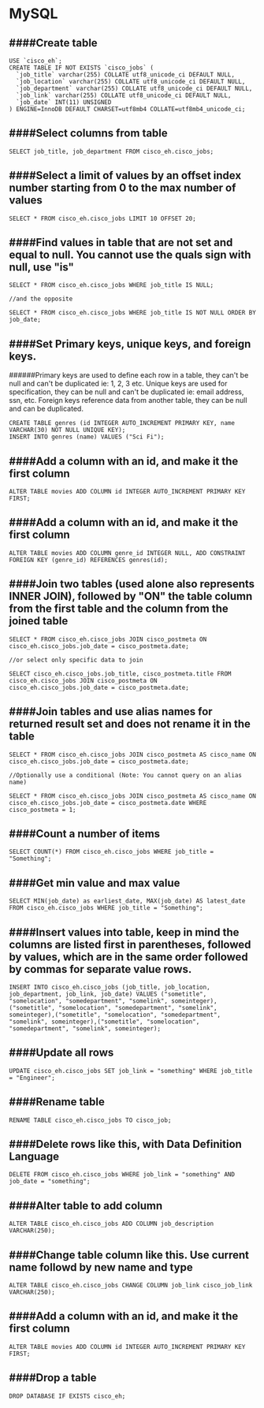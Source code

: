 # MySQL

####Create table
---
    USE `cisco_eh`;
    CREATE TABLE IF NOT EXISTS `cisco_jobs` (
      `job_title` varchar(255) COLLATE utf8_unicode_ci DEFAULT NULL,
      `job_location` varchar(255) COLLATE utf8_unicode_ci DEFAULT NULL,
      `job_department` varchar(255) COLLATE utf8_unicode_ci DEFAULT NULL,
      `job_link` varchar(255) COLLATE utf8_unicode_ci DEFAULT NULL,
      `job_date` INT(11) UNSIGNED
    ) ENGINE=InnoDB DEFAULT CHARSET=utf8mb4 COLLATE=utf8mb4_unicode_ci;

####Select columns from table
---
    SELECT job_title, job_department FROM cisco_eh.cisco_jobs;

####Select a limit of values by an offset index number starting from 0 to the max number of values
---
    SELECT * FROM cisco_eh.cisco_jobs LIMIT 10 OFFSET 20;
    
####Find values in table that are not set and equal to null. You cannot use the quals sign with null, use "is"
---
    SELECT * FROM cisco_eh.cisco_jobs WHERE job_title IS NULL;
    
    //and the opposite
    
    SELECT * FROM cisco_eh.cisco_jobs WHERE job_title IS NOT NULL ORDER BY job_date;
    
####Set Primary keys, unique keys, and foreign keys. 
---
######Primary keys are used to define each row in a table, they can't be null and can't be duplicated ie: 1, 2, 3 etc. Unique keys are used for specification, they can be null and can't be duplicated ie: email address, ssn, etc. Foreign keys reference data from another table, they can be null and can be duplicated.

    CREATE TABLE genres (id INTEGER AUTO_INCREMENT PRIMARY KEY, name VARCHAR(30) NOT NULL UNIQUE KEY);
    INSERT INTO genres (name) VALUES ("Sci Fi");
    
####Add a column with an id, and make it the first column
---
    ALTER TABLE movies ADD COLUMN id INTEGER AUTO_INCREMENT PRIMARY KEY FIRST;
####Add a column with an id, and make it the first column
---
    ALTER TABLE movies ADD COLUMN genre_id INTEGER NULL, ADD CONSTRAINT FOREIGN KEY (genre_id) REFERENCES genres(id);
    
####Join two tables (used alone also represents INNER JOIN), followed by "ON" the table column from the first table and the column from the joined table
---
    SELECT * FROM cisco_eh.cisco_jobs JOIN cisco_postmeta ON cisco_eh.cisco_jobs.job_date = cisco_postmeta.date;
    
    //or select only specific data to join
    
    SELECT cisco_eh.cisco_jobs.job_title, cisco_postmeta.title FROM cisco_eh.cisco_jobs JOIN cisco_postmeta ON cisco_eh.cisco_jobs.job_date = cisco_postmeta.date;
    
####Join tables and use alias names for returned result set and does not rename it in the table
---
    SELECT * FROM cisco_eh.cisco_jobs JOIN cisco_postmeta AS cisco_name ON cisco_eh.cisco_jobs.job_date = cisco_postmeta.date;
    
    //Optionally use a conditional (Note: You cannot query on an alias name)
    
    SELECT * FROM cisco_eh.cisco_jobs JOIN cisco_postmeta AS cisco_name ON cisco_eh.cisco_jobs.job_date = cisco_postmeta.date WHERE cisco_postmeta = 1;
    
####Count a number of items
---
    SELECT COUNT(*) FROM cisco_eh.cisco_jobs WHERE job_title = "Something";
    
####Get min value and max value
---
    SELECT MIN(job_date) as earliest_date, MAX(job_date) AS latest_date FROM cisco_eh.cisco_jobs WHERE job_title = "Something";
    
####Insert values into table, keep in mind the columns are listed first in parentheses, followed by values, which are in the same order followed by commas for separate value rows.
---
    INSERT INTO cisco_eh.cisco_jobs (job_title, job_location, job_department, job_link, job_date) VALUES ("sometitle", "somelocation", "somedepartment", "somelink", someinteger),("sometitle", "somelocation", "somedepartment", "somelink", someinteger),("sometitle", "somelocation", "somedepartment", "somelink", someinteger),("sometitle", "somelocation", "somedepartment", "somelink", someinteger);
    
####Update all rows
---
    UPDATE cisco_eh.cisco_jobs SET job_link = "something" WHERE job_title = "Engineer";
    
####Rename table
---
    RENAME TABLE cisco_eh.cisco_jobs TO cisco_job;
    
####Delete rows like this, with Data Definition Language
---
    DELETE FROM cisco_eh.cisco_jobs WHERE job_link = "something" AND job_date = "something";
    
####Alter table to add column
---
    ALTER TABLE cisco_eh.cisco_jobs ADD COLUMN job_description VARCHAR(250);
    
####Change table column like this. Use current name followd by new name and type
---
    ALTER TABLE cisco_eh.cisco_jobs CHANGE COLUMN job_link cisco_job_link VARCHAR(250);
    
####Add a column with an id, and make it the first column
---
    ALTER TABLE movies ADD COLUMN id INTEGER AUTO_INCREMENT PRIMARY KEY FIRST;
    
####Drop a table
---
    DROP DATABASE IF EXISTS cisco_eh;